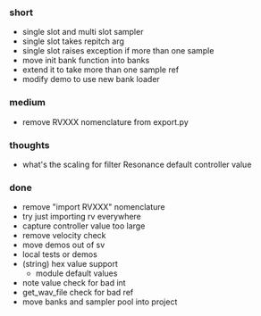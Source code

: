 ### short

- single slot and multi slot sampler
- single slot takes repitch arg
- single slot raises exception if more than one sample
- move init bank function into banks
- extend it to take more than one sample ref
- modify demo to use new bank loader

### medium

- remove RVXXX nomenclature from export.py


### thoughts

- what's the scaling for filter Resonance default controller value

### done

- remove "import RVXXX" nomenclature
- try just importing rv everywhere
- capture controller value too large
- remove velocity check
- move demos out of sv
- local tests or demos
- (string) hex value support 
  - module default values
- note value check for bad int
- get_wav_file check for bad ref
- move banks and sampler pool into project
